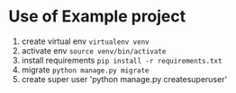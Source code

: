 # Use of Example project

1. create virtual env
`virtualenv venv`
1. activate env `source venv/bin/activate`
1. install requirements `pip install -r requirements.txt`
1. migrate `python manage.py migrate`
1. create super user 'python manage.py createsuperuser'